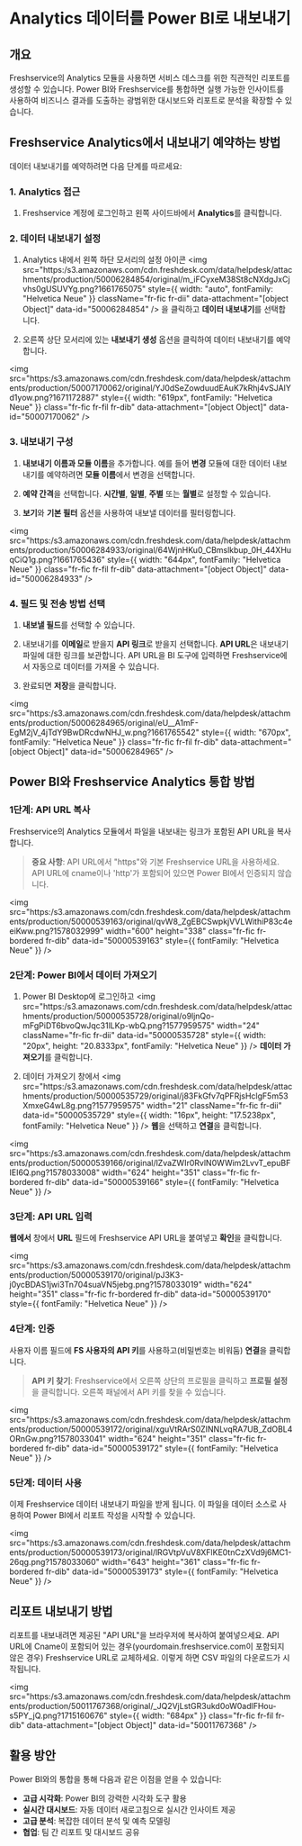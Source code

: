# Analytics 데이터를 Power BI로 내보내기

## 개요

Freshservice의 Analytics 모듈을 사용하면 서비스 데스크를 위한 직관적인 리포트를 생성할 수 있습니다. Power BI와 Freshservice를 통합하면 실행 가능한 인사이트를 사용하여 비즈니스 결과를 도출하는 광범위한 대시보드와 리포트로 분석을 확장할 수 있습니다.

## Freshservice Analytics에서 내보내기 예약하는 방법

데이터 내보내기를 예약하려면 다음 단계를 따르세요:

### 1. Analytics 접근
1. Freshservice 계정에 로그인하고 왼쪽 사이드바에서 **Analytics**를 클릭합니다.

### 2. 데이터 내보내기 설정
1. Analytics 내에서 왼쪽 하단 모서리의 설정 아이콘 <img src="https:/s3.amazonaws.com/cdn.freshdesk.com/data/helpdesk/attachments/production/50006284854/original/m_iFCyxeM38St8cNXdgJxCjvhs0gUSUVYg.png?1661765075" style={{ width: "auto", fontFamily: "Helvetica Neue" }} className="fr-fic fr-dii" data-attachment="[object Object]" data-id="50006284854" /> 을 클릭하고 **데이터 내보내기**를 선택합니다.

2. 오른쪽 상단 모서리에 있는 **내보내기 생성** 옵션을 클릭하여 데이터 내보내기를 예약합니다.

<img src="https:/s3.amazonaws.com/cdn.freshdesk.com/data/helpdesk/attachments/production/50007170062/original/YJ0dSeZowduudEAuK7kRhj4vSJAIYd1yow.png?1671172887" style={{ width: "619px", fontFamily: "Helvetica Neue" }} class="fr-fic fr-fil fr-dib" data-attachment="[object Object]" data-id="50007170062" />

### 3. 내보내기 구성
1. **내보내기 이름과 모듈 이름**을 추가합니다. 예를 들어 **변경** 모듈에 대한 데이터 내보내기를 예약하려면 **모듈 이름**에서 변경을 선택합니다.

2. **예약 간격**을 선택합니다. **시간별**, **일별**, **주별** 또는 **월별**로 설정할 수 있습니다.

3. **보기**와 **기본 필터** 옵션을 사용하여 내보낼 데이터를 필터링합니다.

<img src="https:/s3.amazonaws.com/cdn.freshdesk.com/data/helpdesk/attachments/production/50006284933/original/64WjnHKu0_CBmslkbup_0H_44XHuqCiQ1g.png?1661765436" style={{ width: "644px", fontFamily: "Helvetica Neue" }} class="fr-fic fr-fil fr-dib" data-attachment="[object Object]" data-id="50006284933" />

### 4. 필드 및 전송 방법 선택
1. **내보낼 필드**를 선택할 수 있습니다.

2. 내보내기를 **이메일**로 받을지 **API 링크**로 받을지 선택합니다. **API URL**은 내보내기 파일에 대한 링크를 보관합니다. API URL을 BI 도구에 입력하면 Freshservice에서 자동으로 데이터를 가져올 수 있습니다.

3. 완료되면 **저장**을 클릭합니다.

<img src="https:/s3.amazonaws.com/cdn.freshdesk.com/data/helpdesk/attachments/production/50006284965/original/eU__A1mF-EgM2jV_4jTdY9BwDRcdwNHJ_w.png?1661765542" style={{ width: "670px", fontFamily: "Helvetica Neue" }} class="fr-fic fr-fil fr-dib" data-attachment="[object Object]" data-id="50006284965" />

## Power BI와 Freshservice Analytics 통합 방법

### 1단계: API URL 복사
Freshservice의 Analytics 모듈에서 파일을 내보내는 링크가 포함된 API URL을 복사합니다.

> **중요 사항**: API URL에서 "https"와 기본 Freshservice URL을 사용하세요. API URL에 cname이나 'http'가 포함되어 있으면 Power BI에서 인증되지 않습니다.

<img src="https:/s3.amazonaws.com/cdn.freshdesk.com/data/helpdesk/attachments/production/50000539163/original/qvW8_ZgEBCSwpkjVVLWithiP83c4eeiKww.png?1578032999" width="600" height="338" class="fr-fic fr-bordered fr-dib" data-id="50000539163" style={{ fontFamily: "Helvetica Neue" }} />

### 2단계: Power BI에서 데이터 가져오기
1. Power BI Desktop에 로그인하고 <img src="https:/s3.amazonaws.com/cdn.freshdesk.com/data/helpdesk/attachments/production/50000535728/original/o9ljnQo-mFgPiDT6bvoQwJqc31lLKp-wbQ.png?1577959575" width="24" className="fr-fic fr-dii" data-id="50000535728" style={{ width: "20px", height: "20.8333px", fontFamily: "Helvetica Neue" }} /> **데이터 가져오기**를 클릭합니다.

2. 데이터 가져오기 창에서 <img src="https:/s3.amazonaws.com/cdn.freshdesk.com/data/helpdesk/attachments/production/50000535729/original/j83FkGfv7qPFRjsHclgF5m53XmxeG4wL8g.png?1577959575" width="21" className="fr-fic fr-dii" data-id="50000535729" style={{ width: "16px", height: "17.5238px", fontFamily: "Helvetica Neue" }} /> **웹**을 선택하고 **연결**을 클릭합니다.

<img src="https:/s3.amazonaws.com/cdn.freshdesk.com/data/helpdesk/attachments/production/50000539166/original/lZvaZWIr0RvlN0WWim2LvvT_epuBFIEI6Q.png?1578033008" width="624" height="351" class="fr-fic fr-bordered fr-dib" data-id="50000539166" style={{ fontFamily: "Helvetica Neue" }} />

### 3단계: API URL 입력
**웹에서** 창에서 **URL** 필드에 Freshservice API URL을 붙여넣고 **확인**을 클릭합니다.

<img src="https:/s3.amazonaws.com/cdn.freshdesk.com/data/helpdesk/attachments/production/50000539170/original/pJ3K3-j0ycBDAS1jwi3Tn704suaVN5jebg.png?1578033019" width="624" height="351" class="fr-fic fr-bordered fr-dib" data-id="50000539170" style={{ fontFamily: "Helvetica Neue" }} />

### 4단계: 인증
사용자 이름 필드에 **FS 사용자의 API 키**를 사용하고(비밀번호는 비워둠) **연결**을 클릭합니다.

> **API 키 찾기**: Freshservice에서 오른쪽 상단의 프로필을 클릭하고 **프로필 설정**을 클릭합니다. 오른쪽 패널에서 API 키를 찾을 수 있습니다.

<img src="https:/s3.amazonaws.com/cdn.freshdesk.com/data/helpdesk/attachments/production/50000539172/original/xguVtRArS0ZINNLvqRA7UB_ZdOBL4ORnGw.png?1578033041" width="624" height="351" class="fr-fic fr-bordered fr-dib" data-id="50000539172" style={{ fontFamily: "Helvetica Neue" }} />

### 5단계: 데이터 사용
이제 Freshservice 데이터 내보내기 파일을 받게 됩니다. 이 파일을 데이터 소스로 사용하여 Power BI에서 리포트 작성을 시작할 수 있습니다.

<img src="https:/s3.amazonaws.com/cdn.freshdesk.com/data/helpdesk/attachments/production/50000539173/original/lRGVtpVuV8XFlKE0tnCzXVd9j6MC1-26qg.png?1578033060" width="643" height="361" class="fr-fic fr-bordered fr-dib" data-id="50000539173" style={{ fontFamily: "Helvetica Neue" }} />

## 리포트 내보내기 방법

리포트를 내보내려면 제공된 "API URL"을 브라우저에 복사하여 붙여넣으세요. API URL에 Cname이 포함되어 있는 경우(yourdomain.freshservice.com이 포함되지 않은 경우) Freshservice URL로 교체하세요. 이렇게 하면 CSV 파일의 다운로드가 시작됩니다.

<img src="https:/s3.amazonaws.com/cdn.freshdesk.com/data/helpdesk/attachments/production/50011767368/original/_JQ2VjLstGR3ukd0oW0adlFHou-s5PY_jQ.png?1715160676" style={{ width: "684px" }} class="fr-fic fr-fil fr-dib" data-attachment="[object Object]" data-id="50011767368" />

## 활용 방안

Power BI와의 통합을 통해 다음과 같은 이점을 얻을 수 있습니다:

- **고급 시각화**: Power BI의 강력한 시각화 도구 활용
- **실시간 대시보드**: 자동 데이터 새로고침으로 실시간 인사이트 제공
- **고급 분석**: 복잡한 데이터 분석 및 예측 모델링
- **협업**: 팀 간 리포트 및 대시보드 공유